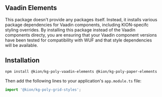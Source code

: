 Vaadin Elements
------------------
This package doesn't provide any packages itself.  Instead, it installs various package dependencies for Vaadin components, including KION-specifc styling overrides.  By installing this package instead of the Vaadin components directy, you are ensuring that your Vaadin component versions have been tested for compatibility with WUF and that style dependencies will be available.  

## Installation

```bash
npm install @kion/kg-poly-vaadin-elements @kion/kg-poly-paper-elements @kion/kg-poly-grid-styles
```

Then add the following lines to your application's `app.module.ts` file:

```typescript
import '@kion/kg-poly-grid-styles';
```
